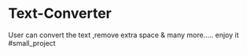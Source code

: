 # Text-Converter
User can convert the text ,remove extra space &amp; many more..... enjoy it #small_project 
